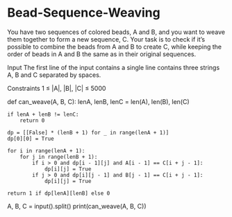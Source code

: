 # Bead-Sequence-Weaving

You have two sequences of colored beads, A and B, and you want to weave them together to form a new sequence, C. Your task is to check if it’s possible to combine the beads from A and B to create C, while keeping the order of beads in A and B the same as in their original sequences.

Input
The first line of the input contains a single line contains three strings A, B and C separated by spaces.

Constraints
1 ≤ |A|, |B|, |C| ≤ 5000

def can_weave(A, B, C):
    lenA, lenB, lenC = len(A), len(B), len(C)
    
    if lenA + lenB != lenC:
        return 0
    
    dp = [[False] * (lenB + 1) for _ in range(lenA + 1)]
    dp[0][0] = True  
    
    for i in range(lenA + 1):
        for j in range(lenB + 1):
            if i > 0 and dp[i - 1][j] and A[i - 1] == C[i + j - 1]:
                dp[i][j] = True
            if j > 0 and dp[i][j - 1] and B[j - 1] == C[i + j - 1]:
                dp[i][j] = True
    
    return 1 if dp[lenA][lenB] else 0

A, B, C = input().split()
print(can_weave(A, B, C))
